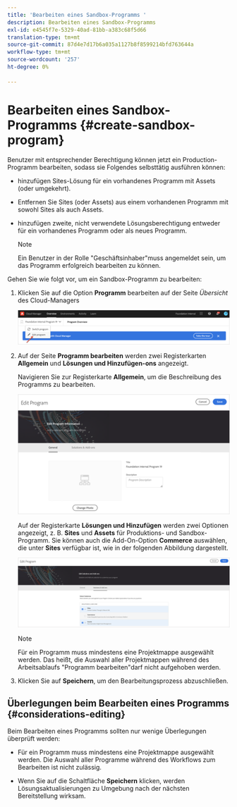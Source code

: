 ```yaml
---
title: 'Bearbeiten eines Sandbox-Programms '
description: Bearbeiten eines Sandbox-Programms
exl-id: e4545f7e-5329-40ad-81bb-a383c68f5d66
translation-type: tm+mt
source-git-commit: 87d4e7d17b6a035a1127b8f8599214bfd763644a
workflow-type: tm+mt
source-wordcount: '257'
ht-degree: 0%

---
```


# Bearbeiten eines Sandbox-Programms {#create-sandbox-program}

Benutzer mit entsprechender Berechtigung können jetzt ein Production-Programm bearbeiten, sodass sie Folgendes selbsttätig ausführen können:

* hinzufügen Sites-Lösung für ein vorhandenes Programm mit Assets (oder umgekehrt).
* Entfernen Sie Sites (oder Assets) aus einem vorhandenen Programm mit sowohl Sites als auch Assets.
* hinzufügen zweite, nicht verwendete Lösungsberechtigung entweder für ein vorhandenes Programm oder als neues Programm.

   >[!NOTE]
   >Ein Benutzer in der Rolle &quot;Geschäftsinhaber&quot;muss angemeldet sein, um das Programm erfolgreich bearbeiten zu können.

Gehen Sie wie folgt vor, um ein Sandbox-Programm zu bearbeiten:

1. Klicken Sie auf die Option **Programm** bearbeiten auf der Seite *Übersicht* des Cloud-Managers

   ![](assets/edit-program-overview.png)

1. Auf der Seite **Programm bearbeiten** werden zwei Registerkarten **Allgemein** und **Lösungen und Hinzufügen-ons** angezeigt.

   Navigieren Sie zur Registerkarte **Allgemein**, um die Beschreibung des Programms zu bearbeiten.

   ![](assets/edit-program-general.png)

   Auf der Registerkarte **Lösungen und Hinzufügen** werden zwei Optionen angezeigt, z. B. **Sites** und **Assets** für Produktions- und Sandbox-Programm. Sie können auch die Add-On-Option **Commerce** auswählen, die unter **Sites** verfügbar ist, wie in der folgenden Abbildung dargestellt.

   ![](assets/edit-prg.png)

   >[!NOTE]
   >Für ein Programm muss mindestens eine Projektmappe ausgewählt werden. Das heißt, die Auswahl aller Projektmappen während des Arbeitsablaufs &quot;Programm bearbeiten&quot;darf nicht aufgehoben werden.

1. Klicken Sie auf **Speichern**, um den Bearbeitungsprozess abzuschließen.


## Überlegungen beim Bearbeiten eines Programms {#considerations-editing}

Beim Bearbeiten eines Programms sollten nur wenige Überlegungen überprüft werden:

* Für ein Programm muss mindestens eine Projektmappe ausgewählt werden. Die Auswahl aller Programme während des Workflows zum Bearbeiten ist nicht zulässig.

* Wenn Sie auf die Schaltfläche **Speichern** klicken, werden Lösungsaktualisierungen zu Umgebung nach der nächsten Bereitstellung wirksam.
